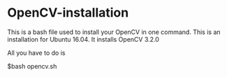 # OpenCV-installation

This is a bash file used to install your OpenCV in one command. 
This is an installation for Ubuntu 16.04.
 It installs OpenCV 3.2.0

All you have to do is 

$bash opencv.sh


